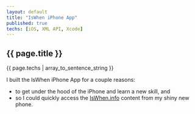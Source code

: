 ```yaml
---
layout: default
title: "IsWhen iPhone App"
published: true
techs: [iOS, XML API, Xcode]
---
```


## {{ page.title }}

<section class="tchs">
  {{ page.techs | array_to_sentence_string }}
</section>

I built the IsWhen iPhone App for a couple reasons:

* to get under the hood of the iPhone and learn a new skill, and
* so I could quickly access the [IsWhen.info](http://iswhen.info/) content from
  my shiny new phone.

